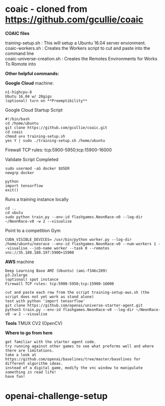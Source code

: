 # coaic - cloned from https://github.com/gcullie/coaic
**COAIC files**

training-setup.sh : This will setup a Ubuntu 16.04 server envionment. </br>
coaic-workers.sh  : Creates the Workers script to cut and paste into the command line </br>
coaic-universe-creation.sh : Creates the Remotes Environments for Works To Romote into </br>

**Other helpful commands:**

**Google Cloud**
machine:
~~~
n1-highcpu-8
Ubutu 16.04 w/ 20gigs
(optional) turn on **Preemptibility**
~~~

Google Cloud Startup Script
~~~
#!/bin/bash
cd /home/ubuntu
git clone https://github.com/gcullie/coaic.git
cd coaic
chmod u+x training-setup.sh
yes Y | sudo ./training-setup.sh /home/ubuntu
~~~
Firewall TCP rules: tcp:5900-5950;tcp:15900-16000

Validate Script Completed
~~~
sudo usermod -aG docker $USER
newgrp docker

python
import tensorflow
exit()
~~~

Runs a training instance locally
~~~
cd ..
cd ubutu
sudo python train.py --env-id flashgames.NeonRace-v0 --log-dir ~/NeonRace-v0 -w 2 --visualise
~~~

Point to a competition Gym
~~~
CUDA_VISIBLE_DEVICES= /usr/bin/python worker.py --log-dir /home/ubuntu/neorace --env-id flashgames.NeonRace-v0 --num-workers 1 --visualise --job-name worker --task 0 --remotes vnc://35.188.180.197:5900+15900
~~~

**AWS**
machine
~~~
Deep Learning Base AMI (Ubuntu) (ami-f346c289)
p3.2xlarge
(optional) spot instance
Firewall TCP rules: tcp:5900-5950;tcp:15900-16000
~~~

~~~
cut and paste each row from the script training-setup-aws.sh (the script does not yet work as stand alone)
test with python 'import tensorflow'
git clone https://github.com/openai/universe-starter-agent.git
python3 train.py --env-id flashgames.NeonRace-v0 --log-dir ~/NeonRace-v0 -w 2 --visualise
~~~

**Tools**
TMUX
CV2 (OpenCV)

**Where to go from here**
~~~
get familiar with the starter agent code.
try running against other games to see what preforms well and where there are limitations.
take a look at https://github.com/openai/baselines/tree/master/baselines for different algorithm ideas.
instead of a digital game, modify the vnc window to manipulate something in read life!
have fun!
~~~


# openai-challenge-setup
